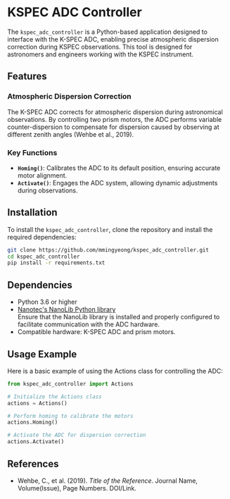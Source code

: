 
# KSPEC ADC Controller

The `kspec_adc_controller` is a Python-based application designed to interface with the K-SPEC ADC, enabling precise atmospheric dispersion correction during KSPEC observations. This tool is designed for astronomers and engineers working with the KSPEC instrument.

## Features

### Atmospheric Dispersion Correction
The K-SPEC ADC corrects for atmospheric dispersion during astronomical observations. By controlling two prism motors, the ADC performs variable counter-dispersion to compensate for dispersion caused by observing at different zenith angles (Wehbe et al., 2019).

### Key Functions
- **`Homing()`**: Calibrates the ADC to its default position, ensuring accurate motor alignment.
- **`Activate()`**: Engages the ADC system, allowing dynamic adjustments during observations.

## Installation

To install the `kspec_adc_controller`, clone the repository and install the required dependencies:

```bash
git clone https://github.com/mmingyeong/kspec_adc_controller.git
cd kspec_adc_controller
pip install -r requirements.txt
```

## Dependencies

- Python 3.6 or higher
- [Nanotec's NanoLib Python library](https://www.nanotec.com/eu/en/products/9985-nanolib)  
  Ensure that the NanoLib library is installed and properly configured to facilitate communication with the ADC hardware.
- Compatible hardware: K-SPEC ADC and prism motors.

## Usage Example

Here is a basic example of using the Actions class for controlling the ADC:

```python
from kspec_adc_controller import Actions

# Initialize the Actions class
actions = Actions()

# Perform homing to calibrate the motors
actions.Homing()

# Activate the ADC for dispersion correction
actions.Activate()
```

## References

- Wehbe, C., et al. (2019). *Title of the Reference*. Journal Name, Volume(Issue), Page Numbers. DOI/Link.
